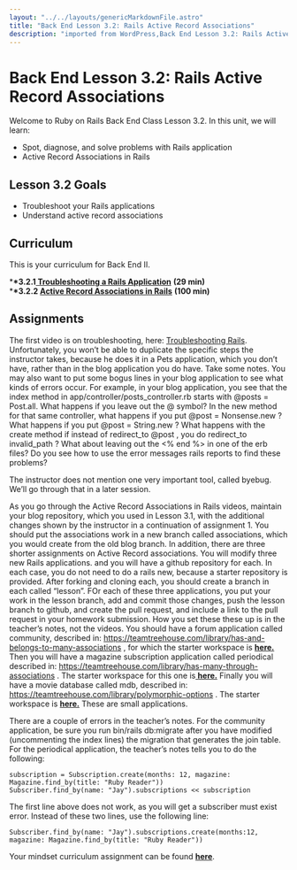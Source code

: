 ```yaml
---
layout: "../../layouts/genericMarkdownFile.astro"
title: "Back End Lesson 3.2: Rails Active Record Associations"
description: "imported from WordPress,Back End Lesson 3.2: Rails Active Record Associations"
---
```


# Back End Lesson 3.2: Rails Active Record Associations

Welcome to Ruby on Rails Back End Class Lesson 3.2\. In this unit, we will learn:

- Spot, diagnose, and solve problems with Rails application
- Active Record Associations in Rails

## Lesson 3.2 Goals

- Troubleshoot your Rails applications
- Understand active record associations

## Curriculum

This is your curriculum for Back End II.

\***\*3.2.1[ Troubleshooting a Rails Application](https://teamtreehouse.com/library/troubleshooting-a-rails-application)** **(29 min)**  
\***\*3.2.2 [Active Record Associations in Rails](https://teamtreehouse.com/library/active-record-associations-in-rails)** **(100 min)**

## Assignments

The first video is on troubleshooting, here: [Troubleshooting R](https://teamtreehouse.com/library/troubleshooting-a-rails-application)[ails](https://teamtreehouse.com/library/troubleshooting-a-rails-application). Unfortunately, you won’t be able to duplicate the specific steps the instructor takes, because he does it in a Pets application, which you don’t have, rather than in the blog application you do have. Take some notes. You may also want to put some bogus lines in your blog application to see what kinds of errors occur. For example, in your blog application, you see that the index method in app/controller/posts_controller.rb starts with @posts = Post.all. What happens if you leave out the @ symbol? In the new method for that same controller, what happens if you put @post = Nonsense.new ? What happens if you put @post = String.new ? What happens with the create method if instead of redirect_to @post , you do redirect_to invalid_path ? What about leaving out the <% end %> in one of the erb files? Do you see how to use the error messages rails reports to find these problems?

The instructor does not mention one very important tool, called byebug. We’ll go through that in a later session.

As you go through the Active Record Associations in Rails videos, maintain your blog repository, which you used in Lesson 3.1, with the additional changes shown by the instructor in a continuation of assignment 1\. You should put the associations work in a new branch called associations, which you would create from the old blog branch. In addition, there are three shorter assignments on Active Record associations. You will modify three new Rails applications. and you will have a github repository for each. In each case, you do not need to do a rails new, because a starter repository is provided. After forking and cloning each, you should create a branch in each called “lesson”. FOr each of these three applications, you put your work in the lesson branch, add and commit those changes, push the lesson branch to github, and create the pull request, and include a link to the pull request in your homework submission. How you set these these up is in the teacher’s notes, not the videos. You should have a forum application called community, described in: <https://teamtreehouse.com/library/has-and-belongs-to-many-associations> , for which the starter workspace is **[here.](https://github.com/Code-the-Dream-School/R7-community)** Then you will have a magazine subscription application called periodical described in: <https://teamtreehouse.com/library/has-many-through-associations> . The starter workspace for this one is[ **here.**](https://github.com/Code-the-Dream-School/R7-periodical) Finally you will have a movie database called mdb, described in: <https://teamtreehouse.com/library/polymorphic-options> . The starter workspace is **[here.](https://github.com/Code-the-Dream-School/R7-mdb)** These are small applications.

There are a couple of errors in the teacher’s notes. For the community application, be sure you run bin/rails db:migrate after you have modified (uncommenting the index lines) the migration that generates the join table. For the periodical application, the teacher’s notes tells you to do the following:

```
subscription = Subscription.create(months: 12, magazine: Magazine.find_by(title: "Ruby Reader"))
Subscriber.find_by(name: "Jay").subscriptions << subscription
```

The first line above does not work, as you will get a subscriber must exist error. Instead of these two lines, use the following line:

```
Subscriber.find_by(name: "Jay").subscriptions.create(months:12, magazine: Magazine.find_by(title: "Ruby Reader"))
```

Your mindset curriculum assignment can be found **[here](https://learn.codethedream.org/mindset-curriculum-asking-for-help-part-1/)**.
